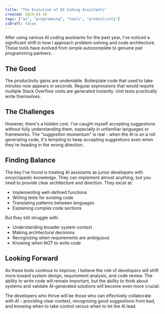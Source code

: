 ```yaml
---
title: "The Evolution of AI Coding Assistants"
created: 2024-01-16
tags: ["ai", "programming", "tools", "productivity"]
isDraft: false
---
```


After using various AI coding assistants for the past year, I've noticed a significant shift in how I approach problem-solving and code architecture. These tools have evolved from simple autocomplete to genuine pair programming partners.

## The Good

The productivity gains are undeniable. Boilerplate code that used to take minutes now appears in seconds. Regular expressions that would require multiple Stack Overflow visits are generated instantly. Unit tests practically write themselves.

## The Challenges

However, there's a hidden cost. I've caught myself accepting suggestions without fully understanding them, especially in unfamiliar languages or frameworks. The "suggestion momentum" is real - when the AI is on a roll generating code, it's tempting to keep accepting suggestions even when they're heading in the wrong direction.

## Finding Balance

The key I've found is treating AI assistants as junior developers with encyclopedic knowledge. They can implement almost anything, but you need to provide clear architecture and direction. They excel at:

- Implementing well-defined functions
- Writing tests for existing code
- Translating patterns between languages
- Explaining complex code sections

But they still struggle with:

- Understanding broader system context
- Making architectural decisions
- Recognizing when requirements are ambiguous
- Knowing when NOT to write code

## Looking Forward

As these tools continue to improve, I believe the role of developers will shift more toward system design, requirement analysis, and code review. The ability to write code will remain important, but the ability to think about systems and validate AI-generated solutions will become even more crucial.

The developers who thrive will be those who can effectively collaborate with AI - providing clear context, recognizing good suggestions from bad, and knowing when to take control versus when to let the AI lead.